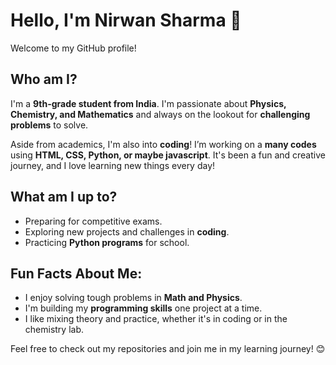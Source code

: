  # Hello, I'm Nirwan Sharma 👋

Welcome to my GitHub profile!

## Who am I?

I'm a **9th-grade student from India**. I'm passionate about **Physics, Chemistry, and Mathematics** and always on the lookout for **challenging problems** to solve.  

Aside from academics, I'm also into **coding**! I’m working on a **many codes** using **HTML, CSS, Python, or maybe javascript**. It's been a fun and creative journey, and I love learning new things every day!

## What am I up to?

- Preparing for competitive exams.
- Exploring new projects and challenges in **coding**.
- Practicing **Python programs** for school.

## Fun Facts About Me:
- I enjoy solving tough problems in **Math and Physics**.
- I'm building my **programming skills** one project at a time.
- I like mixing theory and practice, whether it's in coding or in the chemistry lab.

Feel free to check out my repositories and join me in my learning journey! 😊
 
<!---
nirwansharma2271/nirwansharma2271 is a ✨ special ✨ repository because its `README.md` (this file) appears on your GitHub profile.
You can click the Preview link to take a look at your changes.
--->
